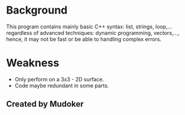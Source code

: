 # Background
This program contains mainly basic C++ syntax: list, strings, loop,... regardless of advanced techniques: dynamic programming, vectors,..., hence, it may not be fast or be able to handling complex errors.
# Weakness
- Only perform on a 3x3 - 2D surface.
- Code maybe redundant in some parts.
## Created by Mudoker
